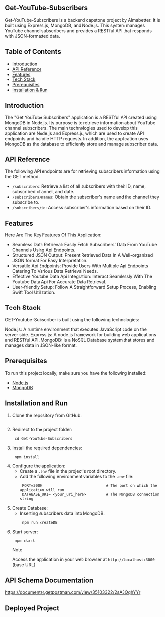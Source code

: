## Get-YouTube-Subscribers

Get-YouTube-Subscribers is a backend capstone project by Almabetter. It is built using Express.js, MongoDB, and Node.js. This system manages YouTube channel subscribers and provides a RESTful API that responds with JSON-formatted data.
## Table of Contents

- [Introduction ](#introduction)
- [API Reference ](#api-reference)
- [Features ](#features)
- [Tech Stack ](#tech-stack)
- [Prerequisites ](#prerequisites)
- [Installation & Run](#installation-and-run)
  


## Introduction
The "Get YouTube Subscribers" application is a RESTful API created using MongoDB in Node.js. Its purpose is to retrieve information about YouTube channel subscribers. The main technologies used to develop this application are Node.js and Express.js, which are used to create API endpoints and handle HTTP requests. In addition, the application uses MongoDB as the database to efficiently store and manage subscriber data.
## API Reference
The following API endpoints are for retrieving subscribers information using the GET method. 

- `/subscribers`: Retrieve a list of all subscribers with their ID, name, subscribed channel, and date.
- `/subscribers/names`: Obtain the subscriber's name and the channel they subscribe to.
- `/subscribers/id`: Access subscriber's information based on their ID.


## Features
Here Are The Key Features Of This Application:
- Seamless Data Retrieval: Easily Fetch Subscribers' Data From YouTube Channels Using Api Endpoints.
- Structured JSON Output: Present Retrieved Data In A Well-organized JSON format For Easy Interpretation.
- Versatile Api Endpoints: Provide Users With Multiple Api Endpoints Catering To Various Data Retrieval Needs.
- Effective Youtube Data Api Integration: Interact Seamlessly With The Youtube Data Api For Accurate Data Retrieval.
- User-friendly Setup: Follow A Straightforward Setup Process, Enabling Swift Tool Utilization.


## Tech Stack
GET-Youtube-Subscriber is built using the following technologies:

Node.js: A runtime environment that executes JavaScript code on the server side.
Express.js: A node.js framework for building web applications and RESTful API.
MongoDB: Is a NoSQL Database system that stores and manages data in JSON-like format.
## Prerequisites

To run this project locally, make sure you have the following installed:

- [Node.js](https://nodejs.org/)
- [MongoDB](https://www.mongodb.com/)

## Installation and Run
1. Clone the repository from GitHub:
    ```
    
    ```
2. Redirect to the project folder:
    ```
     cd Get-YouTube-Subscribers
    ```
3. Install the required dependencies:
    ```
     npm install
    ```
4. Configure the application:
   - Create a `.env` file in the project's root directory.
   - Add the following environment variables to the `.env` file:
      ```
       PORT=3000                             # The port on which the application will run
       DATABASE_URI= <your_uri_here>         # The MongoDB connection string
      ```
5. Create Database:
    - Inserting subscribers data into MongoDB.
        ```
         npm run createDB
        ```
6. Start server:
    ```
     npm start
    ```
    > [!NOTE]
    > Access the  application in your web browser at `http://localhost:3000` (base URL)



## API Schema Documentation
https://documenter.getpostman.com/view/35103322/2sA3QqhYYr

## Deployed Project
